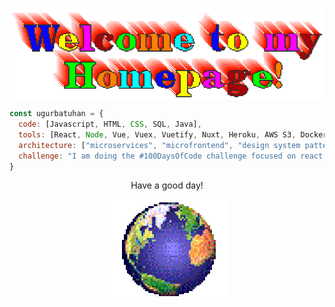 ### 

<!--
**ugurbatuhan/ugurbatuhan** is a ✨ _special_ ✨ repository because its `README.md` (this file) appears on your GitHub profile.

Here are some ideas to get you started:

- 🔭 I’m currently working on ...
- 🌱 I’m currently learning ...
- 👯 I’m looking to collaborate on ...
- 🤔 I’m looking for help with ...
- 💬 Ask me about ...
- 📫 How to reach me: ...
- 😄 Pronouns: ...
- ⚡ Fun fact: ...
-->

<div align="center">
<img src="https://github.com/ugurbatuhan/ugurbatuhan/blob/main/images/welcome.gif" alt="Fan" align="center">
</div>



```javascript
const ugurbatuhan = {
  code: [Javascript, HTML, CSS, SQL, Java],
  tools: [React, Node, Vue, Vuex, Vuetify, Nuxt, Heroku, AWS S3, Docker],
  architecture: ["microservices", "microfrontend", "design system pattern"],
  challenge: "I am doing the #100DaysOfCode challenge focused on react and typescript"
}
```
<div align="center">
<p>Have a good day!</p>
<div>
<img src="https://github.com/ugurbatuhan/ugurbatuhan/blob/main/images/world.gif" align="center">
</div>
</div>

